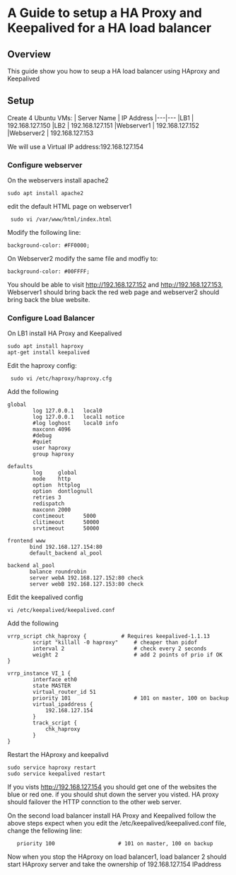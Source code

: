 # A Guide to setup a HA Proxy and Keepalived for a HA load balancer
## Overview
This guide show you how to seup a HA load balancer using HAproxy and Keepalived
## Setup
Create 4 Ubuntu VMs:
| Server Name   |  IP Address 
|---|---
|LB1   |  192.168.127.150 
|LB2   |  192.168.127.151 
|Webserver1  |  192.168.127.152 
|Webserver2  |   192.168.127.153

We will use a Virtual IP address:192.168.127.154

### Configure webserver
On the webservers install apache2 
```
sudo apt install apache2
```
edit the default HTML page on webserver1
```
 sudo vi /var/www/html/index.html
```
Modify the following line:
``` 
background-color: #FF0000;
```
On Webserver2 modify the same file and modfiy to:
``` 
background-color: #00FFFF;
```
You should be able to visit http://192.168.127.152 and http://192.168.127.153, Webserver1 should bring back the red web page and webserver2 should bring back the blue website.
### Configure Load Balancer
On LB1 install HA Proxy and Keepalived
```
sudo apt install haproxy
apt-get install keepalived
```
Edit the haproxy config:
```
 sudo vi /etc/haproxy/haproxy.cfg
```
Add the following
```
global
        log 127.0.0.1   local0
        log 127.0.0.1   local1 notice
        #log loghost    local0 info
        maxconn 4096
        #debug
        #quiet
        user haproxy
        group haproxy

defaults
        log     global
        mode    http
        option  httplog
        option  dontlognull
        retries 3
        redispatch
        maxconn 2000
        contimeout      5000
        clitimeout      50000
        srvtimeout      50000

frontend www
       bind 192.168.127.154:80
       default_backend al_pool

backend al_pool
       balance roundrobin
       server webA 192.168.127.152:80 check
       server webB 192.168.127.153:80 check
```
Edit the keepalived config
```
vi /etc/keepalived/keepalived.conf
```
Add the following
```
vrrp_script chk_haproxy {           # Requires keepalived-1.1.13
        script "killall -0 haproxy"     # cheaper than pidof
        interval 2                      # check every 2 seconds
        weight 2                        # add 2 points of prio if OK
}

vrrp_instance VI_1 {
        interface eth0
        state MASTER
        virtual_router_id 51
        priority 101                    # 101 on master, 100 on backup
        virtual_ipaddress {
            192.168.127.154
        }
        track_script {
            chk_haproxy
        }
}
```
Restart the HAproxy and keepalivd
```
sudo service haproxy restart
sudo service keepalived restart
```
If you vists http://192.168.127.154 you should get one of the websites the blue or red one. if you should shut down the server you visted. HA proxy should failover the HTTP connction to the other web server.

On the second load balancer install HA Proxy and Keepalived follow the above steps expect when you edit the /etc/keepalived/keepalived.conf file, change the fellowing line:
```
   priority 100                    # 101 on master, 100 on backup
```

Now when you stop the HAproxy on load balancer1, load balancer 2 should start HAproxy server and take the ownership of 192.168.127.154 IPaddress
